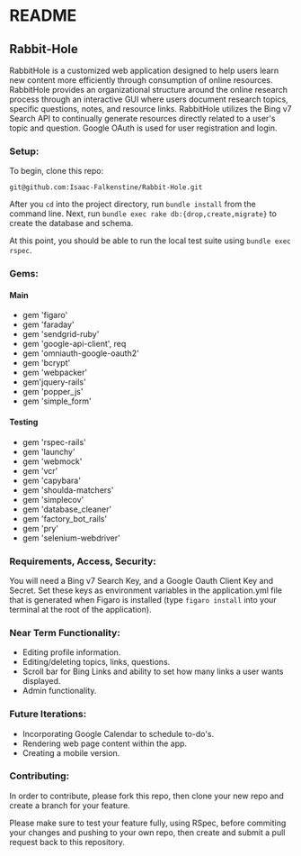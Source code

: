 # README
## Rabbit-Hole

RabbitHole is a customized web application designed to help users learn new content more efficiently through consumption of online resources. RabbitHole provides an organizational structure around the online research process through an interactive GUI where users document research topics, specific questions, notes, and resource links. RabbitHole utilizes the Bing v7 Search API to continually generate resources directly related to a user's topic and question. Google OAuth is used for user registration and login.

### Setup:

To begin, clone this repo:

```
git@github.com:Isaac-Falkenstine/Rabbit-Hole.git
```
After you `cd` into the project directory, run `bundle install` from the command line.
Next, run `bundle exec rake db:{drop,create,migrate}` to create the database and schema.

At this point, you should be able to run the local test suite using `bundle exec rspec`.

### Gems:

#### Main
- gem 'figaro'
- gem 'faraday'
- gem 'sendgrid-ruby'
- gem 'google-api-client', req
- gem 'omniauth-google-oauth2'
- gem 'bcrypt'
- gem 'webpacker'
- gem'jquery-rails'
- gem 'popper_js'
- gem 'simple_form'

#### Testing
- gem 'rspec-rails'
- gem 'launchy'
- gem 'webmock'
- gem 'vcr'
- gem 'capybara'
- gem 'shoulda-matchers'  
- gem 'simplecov'
- gem 'database_cleaner'
- gem 'factory_bot_rails'
- gem 'pry'
- gem 'selenium-webdriver'

### Requirements, Access, Security:

You will need a Bing v7 Search Key, and a Google Oauth Client Key and Secret. Set these keys as environment variables in the application.yml file that is generated when Figaro is installed (type `figaro install` into your terminal at the root of the application).


### Near Term Functionality:
- Editing profile information.
- Editing/deleting topics, links, questions.
- Scroll bar for Bing Links and ability to set how many links a user wants displayed.
- Admin functionality.

### Future Iterations:

- Incorporating Google Calendar to schedule to-do's.
- Rendering web page content within the app.
- Creating a mobile version.


### Contributing:

In order to contribute, please fork this repo, then clone your new repo and create a branch for your feature.

Please make sure to test your feature fully, using RSpec, before commiting your changes and pushing to your own repo, then create and submit a pull request back to this repository.


